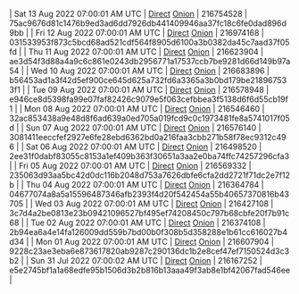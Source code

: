 | Sat 13 Aug 2022 07:00:01 AM UTC | [Direct](https://oshi.at/NASM) [Onion](http://5ety7tpkim5me6eszuwcje7bmy25pbtrjtue7zkqqgziljwqy3rrikqd.onion/NASM) | 216754528 | 75ac9676d81c1476b9ed3ad6dd7926db441409946aa37fc18c6fe0dad896d9bb | 
| Fri 12 Aug 2022 07:00:01 AM UTC | [Direct](https://oshi.at/qTKE) [Onion](http://5ety7tpkim5me6eszuwcje7bmy25pbtrjtue7zkqqgziljwqy3rrikqd.onion/qTKE) | 216974168 | 031533953f873c5bcd68ad521cdf564f8905d6100a3b0382da45c7aad37f05fd | 
| Thu 11 Aug 2022 07:00:01 AM UTC | [Direct](https://oshi.at/DrHM) [Onion](http://5ety7tpkim5me6eszuwcje7bmy25pbtrjtue7zkqqgziljwqy3rrikqd.onion/DrHM) | 216623904 | ae3d54f3d88a4a9c6c861e0243db2956771a17537ccb7be9281d66d149b97a54 | 
| Wed 10 Aug 2022 07:00:01 AM UTC | [Direct](https://oshi.at/ABZY) [Onion](http://5ety7tpkim5me6eszuwcje7bmy25pbtrjtue7zkqqgziljwqy3rrikqd.onion/ABZY) | 216683896 | b56453ad1a3f42d5ef900ce645d625a732fd6a3365a3b0bd179be218967533f1 | 
| Tue 09 Aug 2022 07:00:01 AM UTC | [Direct](https://oshi.at/tGZv) [Onion](http://5ety7tpkim5me6eszuwcje7bmy25pbtrjtue7zkqqgziljwqy3rrikqd.onion/tGZv) | 216578948 | e946ce8d5398fa99e07faf82426c9079e5f063cefbbea3f5138d6f6d55cb19f1 | 
| Mon 08 Aug 2022 07:00:01 AM UTC | [Direct](https://oshi.at/iHdk) [Onion](http://5ety7tpkim5me6eszuwcje7bmy25pbtrjtue7zkqqgziljwqy3rrikqd.onion/iHdk) | 216546460 | 32ac853438a9e48d8f6ad639a0ed705a019fcd9c0c1973481fe8a5741017f05d | 
| Sun 07 Aug 2022 07:00:01 AM UTC | [Direct](https://oshi.at/owRC) [Onion](http://5ety7tpkim5me6eszuwcje7bmy25pbtrjtue7zkqqgziljwqy3rrikqd.onion/owRC) | 216576140 | 3081411eeccfef2927e6fe28ebd6362bd0a216faa3cbb271b58f78ec9312c496 | 
| Sat 06 Aug 2022 07:00:01 AM UTC | [Direct](https://oshi.at/XkND) [Onion](http://5ety7tpkim5me6eszuwcje7bmy25pbtrjtue7zkqqgziljwqy3rrikqd.onion/XkND) | 216498520 | 2ee31f0dabf83055c8153a1ef409b363f30651a3aa2e0ba74ffc74257296cfa3 | 
| Fri 05 Aug 2022 07:00:01 AM UTC | [Direct](https://oshi.at/prVh) [Onion](http://5ety7tpkim5me6eszuwcje7bmy25pbtrjtue7zkqqgziljwqy3rrikqd.onion/prVh) | 216569332 | 235063d93aa5bc42d0dc116b2048d753a7626dbfe6cfa2dd2721f71dc2e7f12b | 
| Thu 04 Aug 2022 07:00:01 AM UTC | [Direct](https://oshi.at/ogXW) [Onion](http://5ety7tpkim5me6eszuwcje7bmy25pbtrjtue7zkqqgziljwqy3rrikqd.onion/ogXW) | 216364784 | 04677074a8a5a15596487346afb2393f4d20f542454a55b40657370816b43705 | 
| Wed 03 Aug 2022 07:00:01 AM UTC | [Direct](https://oshi.at/EeXQ) [Onion](http://5ety7tpkim5me6eszuwcje7bmy25pbtrjtue7zkqqgziljwqy3rrikqd.onion/EeXQ) | 216427108 | 3c7d4a2be0813e23b09421096527bf495ef74208450c797b68cbfe20f7b91c68 | 
| Tue 02 Aug 2022 07:00:01 AM UTC | [Direct](https://oshi.at/NKZN) [Onion](http://5ety7tpkim5me6eszuwcje7bmy25pbtrjtue7zkqqgziljwqy3rrikqd.onion/NKZN) | 216374108 | 2b94ea6a4e14fa126009dd559b7bd00b0f308b5d358288e1b61cc616027b4d34 | 
| Mon 01 Aug 2022 07:00:01 AM UTC | [Direct](https://oshi.at/oMkV) [Onion](http://5ety7tpkim5me6eszuwcje7bmy25pbtrjtue7zkqqgziljwqy3rrikqd.onion/oMkV) | 216607904 | 9228c23ae3eba6e873617820ab9287c290136dc1b2e8cef47ef7150524d3c3b2 | 
| Sun 31 Jul 2022 07:00:02 AM UTC | [Direct](https://oshi.at/VXeD) [Onion](http://5ety7tpkim5me6eszuwcje7bmy25pbtrjtue7zkqqgziljwqy3rrikqd.onion/VXeD) | 216167252 | e5e2745bf1a1a68edfe95b1506d3b2b816b13aaa49f3ab8e1bf42067fad546ee | 
